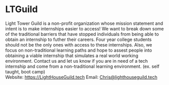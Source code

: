 # LTGuild

Light Tower Guild is a non-profit organization whose mission statement and intent is to make internships easier to access! We want to break down some of the traditional barriers that have stopped individuals from being able to obtain an internship to futher their careers. Four year college students should not be the only ones with access to these internships. Also, we focus on non-traditional learning paths and hope to assest people into obtaining a viable internship that simulates a real world working environment. Contact us and let us know if you are in need of a tech internship and come from a non-traditional learning environment. (ex. self taught, boot camp)   
Website: https://LightHouseGuild.tech
Email: Chris@lighthouseguild.tech
